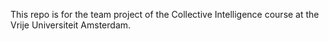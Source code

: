 This repo is for the team project of the Collective Intelligence course at the Vrije Universiteit Amsterdam.
